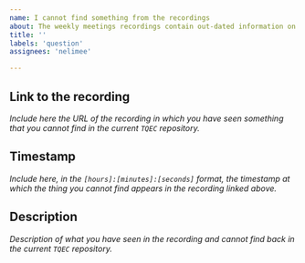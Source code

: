 ```yaml
---
name: I cannot find something from the recordings
about: The weekly meetings recordings contain out-dated information on the TQEC repository. Use this template if you cannot find something you have seen in the recordings.
title: ''
labels: 'question'
assignees: 'nelimee'

---
```


## Link to the recording

*Include here the URL of the recording in which you have seen something that you cannot find in the current `TQEC` repository.*

## Timestamp

*Include here, in the `[hours]:[minutes]:[seconds]` format, the timestamp at which the thing you cannot find appears in the recording linked above.*

## Description

*Description of what you have seen in the recording and cannot find back in the current `TQEC` repository.*
